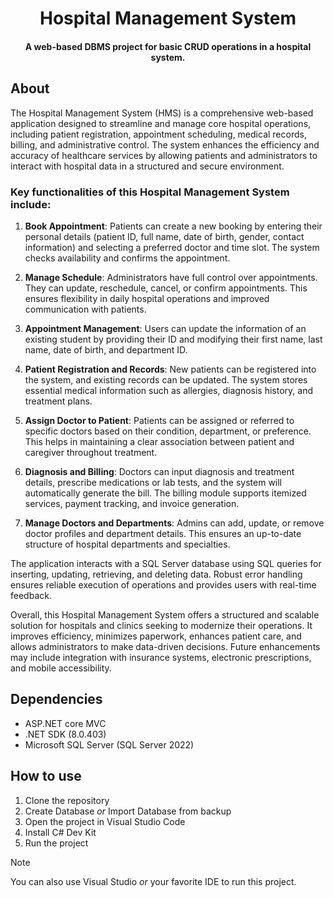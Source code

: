 <h1 align="center">Hospital Management System</h1>
<h4 align="center">A web-based DBMS project for basic <strong>CRUD</strong> operations in a hospital system.</h4>


## About
The Hospital Management System (HMS) is a comprehensive web-based application designed to streamline and manage core hospital operations, including patient registration, appointment scheduling, medical records, billing, and administrative control. The system enhances the efficiency and accuracy of healthcare services by allowing patients and administrators to interact with hospital data in a structured and secure environment.

### Key functionalities of this Hospital Management System include:

1. **Book Appointment**: Patients can create a new booking by entering their personal details (patient ID, full name, date of birth, gender, contact information) and selecting a preferred doctor and time slot. The system checks availability and confirms the appointment.

2. **Manage Schedule**: Administrators have full control over appointments. They can update, reschedule, cancel, or confirm appointments. This ensures flexibility in daily hospital operations and improved communication with patients.

3. **Appointment Management**: Users can update the information of an existing student by providing their ID and modifying their first name, last name, date of birth, and department ID.

4. **Patient Registration and Records**: New patients can be registered into the system, and existing records can be updated. The system stores essential medical information such as allergies, diagnosis history, and treatment plans.

5. **Assign Doctor to Patient**: Patients can be assigned or referred to specific doctors based on their condition, department, or preference. This helps in maintaining a clear association between patient and caregiver throughout treatment.

6. **Diagnosis and Billing**: Doctors can input diagnosis and treatment details, prescribe medications or lab tests, and the system will automatically generate the bill. The billing module supports itemized services, payment tracking, and invoice generation.

7. **Manage Doctors and Departments**: Admins can add, update, or remove doctor profiles and department details. This ensures an up-to-date structure of hospital departments and specialties.

The application interacts with a SQL Server database using SQL queries for inserting, updating, retrieving, and deleting data. Robust error handling ensures reliable execution of operations and provides users with real-time feedback.

Overall, this Hospital Management System offers a structured and scalable solution for hospitals and clinics seeking to modernize their operations. It improves efficiency, minimizes paperwork, enhances patient care, and allows administrators to make data-driven decisions. Future enhancements may include integration with insurance systems, electronic prescriptions, and mobile accessibility.

## Dependencies

- ASP.NET core MVC
- .NET SDK (8.0.403)
- Microsoft SQL Server (SQL Server 2022)

## How to use

1. Clone the repository
2. Create Database _or_ Import Database from backup
3. Open the project in Visual Studio Code
4. Install C# Dev Kit
5. Run the project

>[!Note]
>You can also use Visual Studio _or_ your favorite IDE to run this project.
